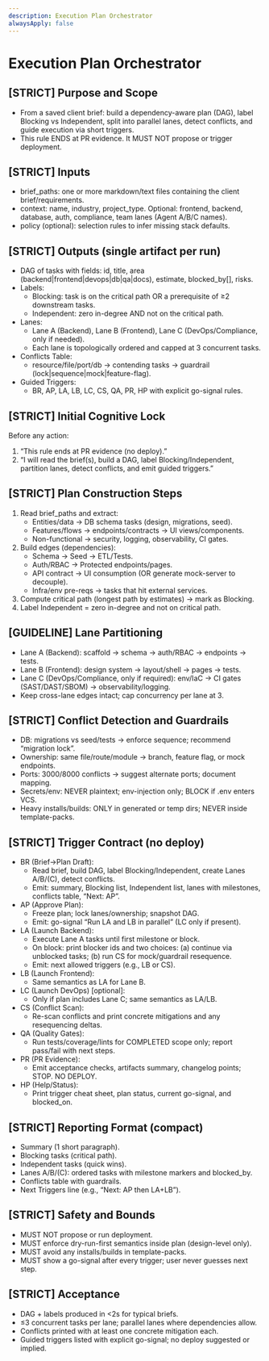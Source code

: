 ```yaml
---
description: Execution Plan Orchestrator
alwaysApply: false
---
```


# Execution Plan Orchestrator

## [STRICT] Purpose and Scope
- From a saved client brief: build a dependency-aware plan (DAG), label Blocking vs Independent, split into parallel lanes, detect conflicts, and guide execution via short triggers.
- This rule ENDS at PR evidence. It MUST NOT propose or trigger deployment.

## [STRICT] Inputs
- brief_paths: one or more markdown/text files containing the client brief/requirements.
- context: name, industry, project_type. Optional: frontend, backend, database, auth, compliance, team lanes (Agent A/B/C names).
- policy (optional): selection rules to infer missing stack defaults.

## [STRICT] Outputs (single artifact per run)
- DAG of tasks with fields: id, title, area (backend|frontend|devops|db|qa|docs), estimate, blocked_by[], risks.
- Labels:
  - Blocking: task is on the critical path OR a prerequisite of ≥2 downstream tasks.
  - Independent: zero in-degree AND not on the critical path.
- Lanes:
  - Lane A (Backend), Lane B (Frontend), Lane C (DevOps/Compliance, only if needed).
  - Each lane is topologically ordered and capped at 3 concurrent tasks.
- Conflicts Table:
  - resource/file/port/db → contending tasks → guardrail (lock|sequence|mock|feature-flag).
- Guided Triggers:
  - BR, AP, LA, LB, LC, CS, QA, PR, HP with explicit go-signal rules.

## [STRICT] Initial Cognitive Lock
Before any action:
1) “This rule ends at PR evidence (no deploy).”
2) “I will read the brief(s), build a DAG, label Blocking/Independent, partition lanes, detect conflicts, and emit guided triggers.”

## [STRICT] Plan Construction Steps
1) Read brief_paths and extract:
   - Entities/data → DB schema tasks (design, migrations, seed).
   - Features/flows → endpoints/contracts → UI views/components.
   - Non-functional → security, logging, observability, CI gates.
2) Build edges (dependencies):
   - Schema → Seed → ETL/Tests.
   - Auth/RBAC → Protected endpoints/pages.
   - API contract → UI consumption (OR generate mock-server to decouple).
   - Infra/env pre-reqs → tasks that hit external services.
3) Compute critical path (longest path by estimates) → mark as Blocking.
4) Label Independent = zero in-degree and not on critical path.

## [GUIDELINE] Lane Partitioning
- Lane A (Backend): scaffold → schema → auth/RBAC → endpoints → tests.
- Lane B (Frontend): design system → layout/shell → pages → tests.
- Lane C (DevOps/Compliance, only if required): env/IaC → CI gates (SAST/DAST/SBOM) → observability/logging.
- Keep cross-lane edges intact; cap concurrency per lane at 3.

## [STRICT] Conflict Detection and Guardrails
- DB: migrations vs seed/tests → enforce sequence; recommend “migration lock”.
- Ownership: same file/route/module → branch, feature flag, or mock endpoints.
- Ports: 3000/8000 conflicts → suggest alternate ports; document mapping.
- Secrets/env: NEVER plaintext; env-injection only; BLOCK if .env enters VCS.
- Heavy installs/builds: ONLY in generated or temp dirs; NEVER inside template-packs.

## [STRICT] Trigger Contract (no deploy)
- BR (Brief→Plan Draft):
  - Read brief, build DAG, label Blocking/Independent, create Lanes A/B/(C), detect conflicts.
  - Emit: summary, Blocking list, Independent list, lanes with milestones, conflicts table, “Next: AP”.
- AP (Approve Plan):
  - Freeze plan; lock lanes/ownership; snapshot DAG.
  - Emit: go-signal “Run LA and LB in parallel” (LC only if present).
- LA (Launch Backend):
  - Execute Lane A tasks until first milestone or block.
  - On block: print blocker ids and two choices: (a) continue via unblocked tasks; (b) run CS for mock/guardrail resequence.
  - Emit: next allowed triggers (e.g., LB or CS).
- LB (Launch Frontend):
  - Same semantics as LA for Lane B.
- LC (Launch DevOps) [optional]:
  - Only if plan includes Lane C; same semantics as LA/LB.
- CS (Conflict Scan):
  - Re-scan conflicts and print concrete mitigations and any resequencing deltas.
- QA (Quality Gates):
  - Run tests/coverage/lints for COMPLETED scope only; report pass/fail with next steps.
- PR (PR Evidence):
  - Emit acceptance checks, artifacts summary, changelog points; STOP. NO DEPLOY.
- HP (Help/Status):
  - Print trigger cheat sheet, plan status, current go-signal, and blocked_on.

## [STRICT] Reporting Format (compact)
- Summary (1 short paragraph).
- Blocking tasks (critical path).
- Independent tasks (quick wins).
- Lanes A/B/(C): ordered tasks with milestone markers and blocked_by.
- Conflicts table with guardrails.
- Next Triggers line (e.g., “Next: AP then LA+LB”).

## [STRICT] Safety and Bounds
- MUST NOT propose or run deployment.
- MUST enforce dry-run-first semantics inside plan (design-level only).
- MUST avoid any installs/builds in template-packs.
- MUST show a go-signal after every trigger; user never guesses next step.

## [STRICT] Acceptance
- DAG + labels produced in <2s for typical briefs.
- ≤3 concurrent tasks per lane; parallel lanes where dependencies allow.
- Conflicts printed with at least one concrete mitigation each.
- Guided triggers listed with explicit go-signal; no deploy suggested or implied.